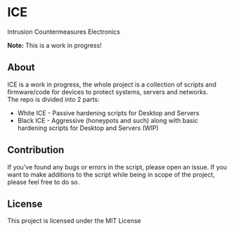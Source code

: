 # ICE
Intrusion Countermeasures Electronics

**Note:** This is a work in progress!

## About
ICE is a work in progress, the whole project is a collection of scripts and firmware/code for devices to protect systems, servers and networks. <BR>
The repo is divided into 2 parts:
- White ICE - Passive hardening scripts for Desktop and Servers
- Black ICE - Aggressive (honeypots and such) along with basic hardening scripts for Desktop and Servers (WIP)


## Contribution
If you've found any bugs or errors in the script, please open an issue. If you want to make additions to the
script while being in scope of the project, please feel free to do so.

## License
This project is licensed under the MIT License
